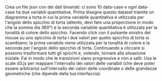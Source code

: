 Crea un file json con dei dati bivariati: ci sono 10 data-case e ogni data-case ha due variabili quantitative. Prima disegna questo dataset tramite un diagramma a torta in cui la prima variabile quantitativa è utilizzata per l'angolo dello spicchio di torta (attento, devi fare una proporzione in modo che la somma dia 360°) e la seconda variabile quantitativa è utilizzata per la tonalità di colore dello spicchio. Facendo click con il pulsante sinistro del mouse su uno spicchio di torta i due valori per quello spicchio di torta si scambiano: la prima variabile viene utilizzata per la tonalità di colore e la seconda per l'angolo dello spicchio di torta. Continuando a cliccare si possono trasformare tutti gli spicchi e, volendo, tornare alla situazione iniziale. Fai in modo che le transizioni siano progressive e non a salti. Usa le scale d3.js per mappare l'intervallo dei valori delle variabili (che deve poter essere arbitrario) sull'intervallo dei valori delle coordinate o delle grandezze geometriche (che dipende dalla tua interfaccia).